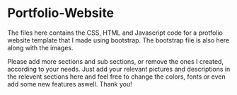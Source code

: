 # Portfolio-Website

The files here contains the CSS, HTML and Javascript code for a protfolio website template that I made using bootstrap. The bootstrap file is also here along with the images.

Please add more sections and sub sections, or remove the ones I created, according to your needs. Just add your relevant pictures and descriptions in the relevent sections here and feel free to change the colors, fonts or even add some new features aswell. Thank you! 
 
